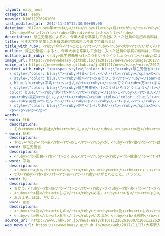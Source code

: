 ```yaml
---
layout: easy_news
categories: easy
newsid: k10011226261000
last_modified_at: '2017-11-20T12:30:00+09:00'
datetime: 2017<ruby>年<rt>ねん</rt></ruby>11<ruby>月<rt>がつ</rt></ruby>20<ruby>日<rt>にち</rt></ruby>
  12<ruby>時<rt>じ</rt></ruby>30<ruby>分<rt>ふん</rt></ruby>
description: 厚生労働省によると、今年大学を卒業して会社に入った社員の最初の給料は、平均で２０万６１００円でした。
title: 今年大学を卒業した社員の最初の給料は今までで最も高い
title_with_ruby: <ruby>今年<rt>ことし</rt></ruby><ruby>大学<rt>だいがく</rt></ruby>を<ruby>卒業<rt>そつぎょう</rt></ruby>した<ruby>社員<rt>しゃいん</rt></ruby>の<ruby>最初<rt>さいしょ</rt></ruby>の<ruby>給料<rt>きゅうりょう</rt></ruby>は<ruby>今<rt>いま</rt></ruby>までで<ruby>最<rt>もっと</rt></ruby>も<ruby>高<rt>たか</rt></ruby>い
outline: 厚生労働省によると、今年大学を卒業して会社に入った社員の最初の給料は、平均で２０万６１００円でした。
outline_with_ruby: <ruby>厚生労働省<rt>こうせいろうどうしょう</rt></ruby>によると、<ruby>今年<rt>ことし</rt></ruby><ruby>大学<rt>だいがく</rt></ruby>を<ruby>卒業<rt>そつぎょう</rt></ruby>して<ruby>会社<rt>かいしゃ</rt></ruby>に<ruby>入<rt>はい</rt></ruby>った<ruby>社員<rt>しゃいん</rt></ruby>の<ruby>最初<rt>さいしょ</rt></ruby>の<ruby>給料<rt>きゅうりょう</rt></ruby>は、<ruby>平均<rt>へいきん</rt></ruby>で２０<ruby>万<rt>まん</rt></ruby>６１００<ruby>円<rt>えん</rt></ruby>でした。
image_url: https://newswebeasy.github.io/ja201711/news/web/image/2017/11/17/K10011226261_1711170027_1711170405_01_02.jpg
voice_url: https://newswebeasy.github.io/ja201711/news/easy/voice/2017/11/20/k10011226261000.mp3
content_with_ruby: "<p><span style=\"color: blue;\"><ruby>厚生労働省<rt>こうせいろうどうしょう</rt></ruby></span>によると、<ruby>今年<rt>ことし</rt></ruby><ruby>大学<rt>だいがく</rt></ruby>を<ruby>卒業<rt>そつぎょう</rt></ruby>して<ruby>会社<rt>かいしゃ</rt></ruby>に<ruby>入<rt>はい</rt></ruby>った<span\
  \ style=\"color: blue;\"><ruby>社員<rt>しゃいん</rt></ruby></span>の<ruby>最初<rt>さいしょ</rt></ruby>の<span\
  \ style=\"color: blue;\"><ruby>給料<rt>きゅうりょう</rt></ruby></span>は、<span style=\"color:\
  \ blue;\"><ruby>平均<rt>へいきん</rt></ruby></span>で２０<ruby>万<rt>まん</rt></ruby>６１００<ruby>円<rt>えん</rt></ruby>でした。<ruby>去年<rt>きょねん</rt></ruby>より１．３％<ruby>増<rt>ふ</rt></ruby>えて、２７００<ruby>円<rt>えん</rt></ruby><ruby>高<rt>たか</rt></ruby>くなりました。<span\
  \ style=\"color: blue;\"><ruby>厚生労働省<rt>こうせいろうどうしょう</rt></ruby></span>が<span style=\"\
  color: blue;\"><ruby>約<rt>やく</rt></ruby></span>１<ruby>万<rt>まん</rt></ruby>５０００の<ruby>会社<rt>かいしゃ</rt></ruby>に<ruby>聞<rt>き</rt></ruby>いてわかりました。</p>\n\
  <p><ruby>最初<rt>さいしょ</rt></ruby>の<span style=\"color: blue;\"><ruby>給料<rt>きゅうりょう</rt></ruby></span>は４<ruby>年<rt>ねん</rt></ruby><ruby>続<rt>つづ</rt></ruby>けて<ruby>高<rt>たか</rt></ruby>くなっていて、１９７６<ruby>年<rt>ねん</rt></ruby>から<ruby>今<rt>いま</rt></ruby>まででいちばん<ruby>高<rt>たか</rt></ruby>くなりました。</p>\n\
  <p><ruby>男性<rt>だんせい</rt></ruby>は２０<ruby>万<rt>まん</rt></ruby>７８００<ruby>円<rt>えん</rt></ruby>、<ruby>女性<rt>じょせい</rt></ruby>は２０<ruby>万<rt>まん</rt></ruby>４１００<ruby>円<rt>えん</rt></ruby>でした。<ruby>去年<rt>きょねん</rt></ruby>より<ruby>男性<rt>だんせい</rt></ruby>は０．９％、<ruby>女性<rt>じょせい</rt></ruby>は２．１％<ruby>増<rt>ふ</rt></ruby>えました。<ruby>働<rt>はたら</rt></ruby>く<ruby>人<rt>ひと</rt></ruby>が<ruby>多<rt>おお</rt></ruby>くて<ruby>大<rt>おお</rt></ruby>きい<ruby>会社<rt>かいしゃ</rt></ruby>のほうが、<ruby>去年<rt>きょねん</rt></ruby>より<ruby>増<rt>ふ</rt></ruby>えた<span\
  \ style=\"color: blue;\"><ruby>割合<rt>わりあい</rt></ruby></span>が<ruby>大<rt>おお</rt></ruby>きくなっています。</p>\n\
  <p></p>\n<p></p>"
words:
- word: 社員
  descriptions:
  - その<ruby><rb>会社</rb><rt>かいしゃ</rt></ruby>に<ruby><rb>勤</rb><rt>つと</rt></ruby>めている<ruby><rb>人</rb><rt>ひと</rt></ruby>。<ruby><rb>会社員</rb><rt>かいしゃいん</rt></ruby>。
- word: 給料
  descriptions:
  - やとい<ruby><rb>主</rb><rt>ぬし</rt></ruby>が、<ruby><rb>働</rb><rt>はたら</rt></ruby>いた<ruby><rb>人</rb><rt>ひと</rt></ruby>にはらうお<ruby><rb>金</rb><rt>かね</rt></ruby>。<ruby><rb>給与</rb><rt>きゅうよ</rt></ruby>。サラリー。
- word: 厚生労働省
  descriptions:
  - <ruby><rb>国民</rb><rt>こくみん</rt></ruby>の<ruby><rb>健康</rb><rt>けんこう</rt></ruby>や<ruby><rb>生活</rb><rt>せいかつ</rt></ruby>を<ruby><rb>守</rb><rt>まも</rt></ruby>る<ruby><rb>仕事</rb><rt>しごと</rt></ruby>や、<ruby><rb>労働者</rb><rt>ろうどうしゃ</rt></ruby>が<ruby><rb>仕事</rb><rt>しごと</rt></ruby>を<ruby><rb>見</rb><rt>み</rt></ruby>つけるのを<ruby><rb>助</rb><rt>たす</rt></ruby>けたり、<ruby><rb>労働者</rb><rt>ろうどうしゃ</rt></ruby>を<ruby><rb>保護</rb><rt>ほご</rt></ruby>したりする<ruby><rb>国</rb><rt>くに</rt></ruby>の<ruby><rb>役所</rb><rt>やくしょ</rt></ruby>。<ruby><rb>厚労省</rb><rt>こうろうしょう</rt></ruby>。
- word: 平均
  descriptions:
  - <ruby><rb>多</rb><rt>おお</rt></ruby>い<ruby><rb>少</rb><rt>すく</rt></ruby>ないや<ruby><rb>高</rb><rt>たか</rt></ruby>い<ruby><rb>低</rb><rt>ひく</rt></ruby>いなどがないように、ならすこと。
  - つり<ruby><rb>合</rb><rt>あ</rt></ruby>いがとれること。バランス。
- word: 約
  descriptions:
  - ちかう。<ruby><rb>取</rb><rt>と</rt></ruby>り<ruby><rb>決</rb><rt>き</rt></ruby>める。
  - <ruby><rb>縮</rb><rt>ちぢ</rt></ruby>める。<ruby><rb>省</rb><rt>はぶ</rt></ruby>く。<ruby><rb>簡単</rb><rt>かんたん</rt></ruby>にする。
  - おおよそ。ほぼ。だいたい。
- word: 割合
  descriptions:
  - <ruby><rb>物</rb><rt>もの</rt></ruby>と<ruby><rb>物</rb><rt>もの</rt></ruby>との<ruby><rb>関係</rb><rt>かんけい</rt></ruby>を、<ruby><rb>数</rb><rt>かず</rt></ruby>で<ruby><rb>表</rb><rt>あらわ</rt></ruby>したもの。<ruby><rb>割</rb><rt>わり</rt></ruby>。<ruby><rb>率</rb><rt>りつ</rt></ruby>。<ruby><rb>歩合</rb><rt>ぶあい</rt></ruby>。
  - <ruby><rb>思</rb><rt>おも</rt></ruby>いのほか。<ruby><rb>比較的</rb><rt>ひかくてき</rt></ruby>。
source_url: http://www3.nhk.or.jp/news/easy/k10011226261000/k10011226261000.html
web_news_url: https://newswebeasy.github.io/news/web/2017/11/17/大卒新入社員の初任給-2年連続で過去最高
...
```

